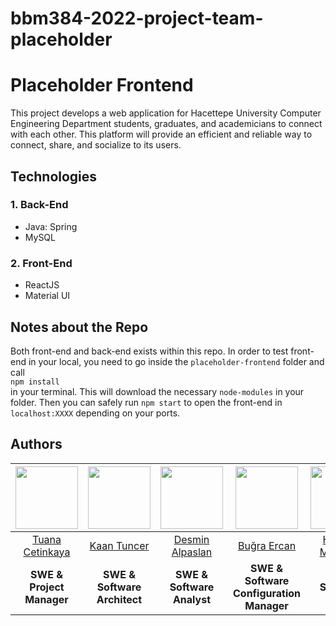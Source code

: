 # bbm384-2022-project-team-placeholder
# Placeholder Frontend 
This project develops a web application for Hacettepe University Computer Engineering Department students, graduates, and academicians to connect with each other. 
This platform will provide an efficient and reliable way to connect, share, and socialize to its users.

## Technologies
### 1. Back-End
- Java: Spring
- MySQL

### 2. Front-End
- ReactJS
- Material UI

## Notes about the Repo
Both front-end and back-end exists within this repo. In order to test front-end in your local, you need to go inside the `placeholder-frontend` folder and call
<br> `npm install`</br> in your terminal. This will download the necessary `node-modules` in your folder. 
Then you can safely run `npm start` to open the front-end in `localhost:XXXX` depending on your ports.

## Authors


| <center> <img src="https://github.com/tuanacetinkaya.png?size=400" width="100"/></center> | <img src="https://github.com/kaantuncer.png?size=400" width="100"/> | <img src="https://github.com/mavibirdesmi.png?size=400" width="100"/> | <img src="https://github.com/sanshigo345.png?size=400" width="100"/> | <img src="https://github.com/b21990303.png?size=400" width="100"/> |
| --- | --- | --- | -- | -- |
| <center>[Tuana Cetinkaya](https://github.com/tuanacetinkaya) </center> | <center>[Kaan Tuncer](https://github.com/kaantuncer)</center> | <center>[Desmin Alpaslan](https://github.com/mavibirdesmi) </center> | <center>[Buğra Ercan](https://github.com/sanshigo345) </center> | <center>[Hüseyin Mirza Dal](https://github.com/b21990303) </center> |
| <center>**SWE & Project Manager** </center> | <center>**SWE & Software Architect** </center> | <center>**SWE & Software Analyst** </center> | <center>**SWE & Software Configuration Manager** </center> | <center>**SWE & Software Tester** </center>  |


